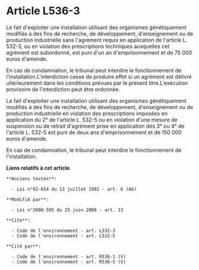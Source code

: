 # Article L536-3

Le fait d'exploiter une installation utilisant des organismes génétiquement modifiés à des fins de recherche, de
développement, d'enseignement ou de production industrielle sans l'agrément requis en application de l'article L. 532-3, ou
en violation des prescriptions techniques auxquelles cet agrément est subordonné, est puni d'un an d'emprisonnement et de 75
000 euros d'amende. 

En cas de condamnation, le tribunal peut interdire le fonctionnement de l'installation.L'interdiction cesse de produire effet
si un agrément est délivré ultérieurement dans les conditions prévues par le présent titre.L'exécution provisoire de
l'interdiction peut être ordonnée. 

Le fait d'exploiter une installation utilisant des organismes génétiquement modifiés à des fins de recherche, de
développement, d'enseignement ou de production industrielle en violation des prescriptions imposées en application du 2° de
l'article L. 532-5 ou en violation d'une mesure de suspension ou de retrait d'agrément prise en application des 3° ou 4° de
l'article L. 532-5 est puni de deux ans d'emprisonnement et de 150 000 euros d'amende. 

En cas de condamnation, le tribunal peut interdire le fonctionnement de l'installation.

**Liens relatifs à cet article**

	**Anciens textes**:

	  - Loi n°92-654 du 13 juillet 1992 - art. 6 (Ab)

	**Modifié par**:

	  - Loi n°2008-595 du 25 juin 2008 - art. 13

	**Cite**:

	  - Code de l'environnement - art. L532-3
	  - Code de l'environnement - art. L532-5

	**Cité par**:

	  - Code de l'environnement - art. R536-1 (V)
	  - Code de l'environnement - art. R536-5 (V)
